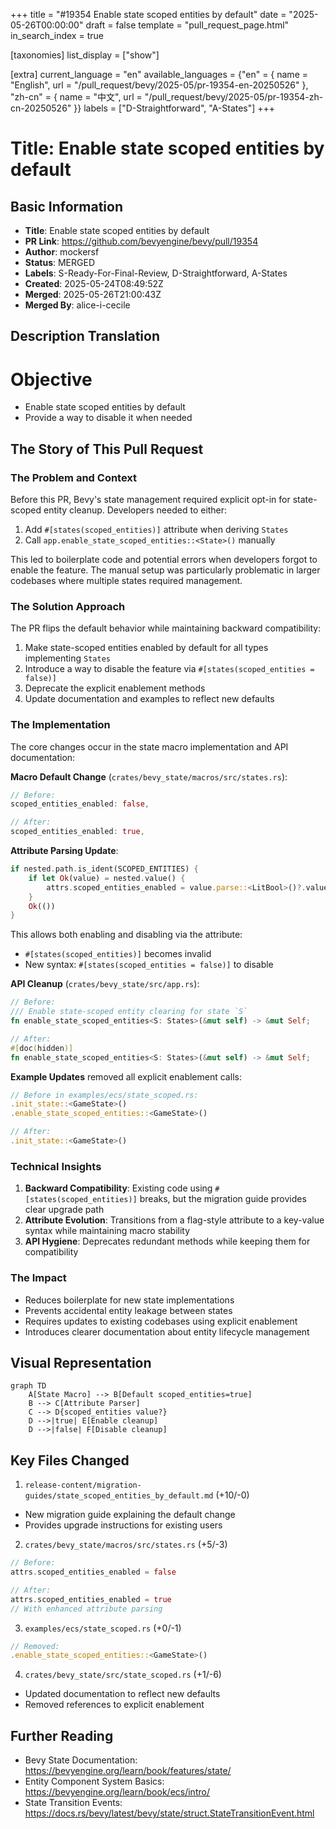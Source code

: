 +++
title = "#19354 Enable state scoped entities by default"
date = "2025-05-26T00:00:00"
draft = false
template = "pull_request_page.html"
in_search_index = true

[taxonomies]
list_display = ["show"]

[extra]
current_language = "en"
available_languages = {"en" = { name = "English", url = "/pull_request/bevy/2025-05/pr-19354-en-20250526" }, "zh-cn" = { name = "中文", url = "/pull_request/bevy/2025-05/pr-19354-zh-cn-20250526" }}
labels = ["D-Straightforward", "A-States"]
+++

# Title: Enable state scoped entities by default

## Basic Information
- **Title**: Enable state scoped entities by default
- **PR Link**: https://github.com/bevyengine/bevy/pull/19354
- **Author**: mockersf
- **Status**: MERGED
- **Labels**: S-Ready-For-Final-Review, D-Straightforward, A-States
- **Created**: 2025-05-24T08:49:52Z
- **Merged**: 2025-05-26T21:00:43Z
- **Merged By**: alice-i-cecile

## Description Translation
# Objective

- Enable state scoped entities by default
- Provide a way to disable it when needed

## The Story of This Pull Request

### The Problem and Context
Before this PR, Bevy's state management required explicit opt-in for state-scoped entity cleanup. Developers needed to either:
1. Add `#[states(scoped_entities)]` attribute when deriving `States`
2. Call `app.enable_state_scoped_entities::<State>()` manually

This led to boilerplate code and potential errors when developers forgot to enable the feature. The manual setup was particularly problematic in larger codebases where multiple states required management.

### The Solution Approach
The PR flips the default behavior while maintaining backward compatibility:
1. Make state-scoped entities enabled by default for all types implementing `States`
2. Introduce a way to disable the feature via `#[states(scoped_entities = false)]`
3. Deprecate the explicit enablement methods
4. Update documentation and examples to reflect new defaults

### The Implementation
The core changes occur in the state macro implementation and API documentation:

**Macro Default Change** (`crates/bevy_state/macros/src/states.rs`):
```rust
// Before:
scoped_entities_enabled: false,

// After: 
scoped_entities_enabled: true,
```

**Attribute Parsing Update**:
```rust
if nested.path.is_ident(SCOPED_ENTITIES) {
    if let Ok(value) = nested.value() {
        attrs.scoped_entities_enabled = value.parse::<LitBool>()?.value();
    }
    Ok(())
}
```

This allows both enabling and disabling via the attribute:
- `#[states(scoped_entities)]` becomes invalid
- New syntax: `#[states(scoped_entities = false)]` to disable

**API Cleanup** (`crates/bevy_state/src/app.rs`):
```rust
// Before:
/// Enable state-scoped entity clearing for state `S`
fn enable_state_scoped_entities<S: States>(&mut self) -> &mut Self;

// After:
#[doc(hidden)]
fn enable_state_scoped_entities<S: States>(&mut self) -> &mut Self;
```

**Example Updates** removed all explicit enablement calls:
```rust
// Before in examples/ecs/state_scoped.rs:
.init_state::<GameState>()
.enable_state_scoped_entities::<GameState>()

// After:
.init_state::<GameState>()
```

### Technical Insights
1. **Backward Compatibility**: Existing code using `#[states(scoped_entities)]` breaks, but the migration guide provides clear upgrade path
2. **Attribute Evolution**: Transitions from a flag-style attribute to a key-value syntax while maintaining macro stability
3. **API Hygiene**: Deprecates redundant methods while keeping them for compatibility

### The Impact
- Reduces boilerplate for new state implementations
- Prevents accidental entity leakage between states
- Requires updates to existing codebases using explicit enablement
- Introduces clearer documentation about entity lifecycle management

## Visual Representation

```mermaid
graph TD
    A[State Macro] --> B[Default scoped_entities=true]
    B --> C[Attribute Parser]
    C --> D{scoped_entities value?}
    D -->|true| E[Enable cleanup]
    D -->|false| F[Disable cleanup]
```

## Key Files Changed

1. `release-content/migration-guides/state_scoped_entities_by_default.md` (+10/-0)
- New migration guide explaining the default change
- Provides upgrade instructions for existing users

2. `crates/bevy_state/macros/src/states.rs` (+5/-3)
```rust
// Before:
attrs.scoped_entities_enabled = false

// After:
attrs.scoped_entities_enabled = true
// With enhanced attribute parsing
```

3. `examples/ecs/state_scoped.rs` (+0/-1)
```rust
// Removed:
.enable_state_scoped_entities::<GameState>()
```

4. `crates/bevy_state/src/state_scoped.rs` (+1/-6)
- Updated documentation to reflect new defaults
- Removed references to explicit enablement

## Further Reading
- Bevy State Documentation: https://bevyengine.org/learn/book/features/state/
- Entity Component System Basics: https://bevyengine.org/learn/book/ecs/intro/
- State Transition Events: https://docs.rs/bevy/latest/bevy/state/struct.StateTransitionEvent.html